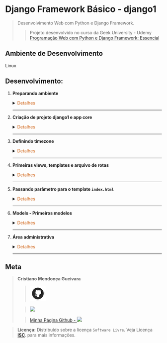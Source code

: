 # Django Framework Básico - django1

>Desenvolvimento Web com Python e Django Framework.
> 
>>Projeto desenvolvido no curso da Geek University - Udemy [Programação Web com Python e Django Framework: Essencial](https://www.udemy.com/course/programacao-web-com-django-framework-do-basico-ao-avancado/)

## Ambiente de Desenvolvimento
Linux
## Desenvolvimento:
1. <span style="color:383E42"><b>Preparando ambiente</b></span>
    <details><summary><span style="color:Chocolate">Detalhes</span></summary>
    <p>

    - Criar repositório no github
    - Criar README básico
    - Criar e ativar ambiente virtual
        ```sh
        python3 -m venv myenv
        source venv/bin/activate
        ```
    - Instalação pip - se necessario
        ```sh
        sudo apt update
        sudo apt install python3-pip
        pip3 --version
        ```
    - Instalação Django
        ```sh
        sudo apt update
        pip3 install django
        ```
    - Criação arquivo requirements
    Contém informaçẽos sobre todas as bibliotecas utilizadas no projeto. Para atualizar o arquivo, basta executar o comando novamente após instalar outras bibliotecas.
        ```sh
        pip freeze > requirements.txt
        ```
    </p>

    </details> 

    ---

2. <span style="color:383E42"><b>Criação de projeto django1 e app core</b></span>
    <details><summary><span style="color:Chocolate">Detalhes</span></summary>
    <p>

    Criar app no mesmo diretório/pasta que está o projeto
    ```sh
    django-admin startproject django1 .
    django-admin startapp core
    ```
    Incluir app em Installed apps - settings
    ```python
    INSTALLED_APPS = [
    'django.contrib.admin',
    'django.contrib.auth',
    'django.contrib.contenttypes',
    'django.contrib.sessions',
    'django.contrib.messages',
    'django.contrib.staticfiles',
    'core',
    ]
    ```
    Informar diretório de templates no settings
    ```python
    TEMPLATES = [
        {
            'BACKEND': 'django.template.backends.django.DjangoTemplates',
            'DIRS': ['templates'],
            'APP_DIRS': True,
            'OPTIONS': {
                'context_processors': [
                    'django.template.context_processors.debug',
                    'django.template.context_processors.request',
                    'django.contrib.auth.context_processors.auth',
                    'django.contrib.messages.context_processors.messages',
                ],
            },
        },
    ]
    ```

    Testar
    ```sh
    python3 manage.py runserver
    ```
    </p>

    </details> 

    ---
3. <span style="color:383E42"><b>Definindo timezone</b></span>
    <details><summary><span style="color:Chocolate">Detalhes</span></summary>
    <p>

    Em `settings.py`
    ```python
    # Internationalization
    # https://docs.djangoproject.com/en/4.2/topics/i18n/

    LANGUAGE_CODE = 'pt-br'

    TIME_ZONE = 'America/Sao_Paulo'

    USE_I18N = True

    USE_TZ = True

    ```

    </p>

    </details> 

    ---
4. <span style="color:383E42"><b>Primeiras views, templates e arquivo de rotas</b></span>
    <details><summary><span style="color:Chocolate">Detalhes</span></summary>
    <p>

    - Criação dos métodos em `views.py`
        ```python
        from django.shortcuts import render


        def index(request):
            return render(request, 'index.html')


        def contato(request):
            return render(request, 'contato.html')
        ```
    - Adicionar arquivo `core/urls.py` em app core com as rotas
        Arquivo com as rotas referentes aos templates do app `core`
        ```python
        from django.urls import path

        from .views import index, contato

        urlpatterns = [
            path('', index),
            path('contato', contato)
        ]
        ```
    - Configurar rota para aquivo de rotas  `core/urls.py` de app core
        Indica que a rota raiz aponta para o arquivo de `core.urls.py`
        ```python
        from django.contrib import admin
        from django.urls import path, include

        urlpatterns = [
            path('admin/', admin.site.urls),
            path('', include('core.urls'))
        ]
        ```
    - Criar diretório `core/templates` em app core
    - Criar templates
        `templates/index.html`
        ```html
        <!DOCTYPE html>
        <html lang="pt-br">
        <head>
            <meta charset="UTF-8">
            <meta name="viewport" content="width=device-width, initial-scale=1.0">
            <title>Django 1 - Index</title>
        </head>
        <body>
            <h1>Index</h1>
        </body>
        </html>
        ```
        `templates/contato.html`
        ```html
        <!DOCTYPE html>
        <html lang="pt-br">
        <head>
            <meta charset="UTF-8">
            <meta name="viewport" content="width=device-width, initial-scale=1.0">
            <title>Django 1 - Contato</title>
        </head>
        <body>
            <h1>Contato</h1>
        </body>
        </html>
        ```
    - Testar
        ```sh
        python3 manage.py runserver
        ```

    </p>

    </details> 

    ---

5. <span style="color:383E42"><b>Passando parâmetro para o template `index.html`</b></span>
    <details><summary><span style="color:Chocolate">Detalhes</span></summary>
    <p>

    Em `views.py`
    ```python
    def index(request):
    context = {
        'curso': 'Programação Web com Django Framework',
        'outro': 'Programação Web com Django Framework'
    }
    return render(request, 'index.html',context)
    ```

    Em `index.html`
    ```html
    <body>
    <h1>Index</h1>
    <h2>{{curso}}</h2>
    <p>{{outro}}</p>
    </body>
    ```
    </p>

    </details> 

    ---

6. <span style="color:383E42"><b>Models - Primeiros modelos</b></span>
    <details><summary><span style="color:Chocolate">Detalhes</span></summary>
    <p>

    - Criar modelo/classe `Produto` e `Cliente` em `core/models`
        ```python
        from django.db import models

        class Produto(models.Model):
            nome = models.CharField('Nome', max_length=100)
            preco = models.DecimalField('Preco', decimal_places=2, max_digits=8)
            estoque = models.IntegerField('Quantidade em Estoque')

        class Cliente(models.Model):
            nome = models.CharField('Nome', max_length=100)
            sobrenome = models.CharField('Sobrenome', max_length=100)
            email = models.EmailField('Email', max_length=100)
        ```

    - Gerando migrations
        ```sh
        python3 manage.py makemigrations
        ```

    - Executando as migrations - Cria as tabelas no banco de dados
        ```sh
        python3 manage.py migrate
        ```

    - Testar
        ```sh
        python3 manage.py runserver
        ```
    </p>

    </details> 

    ---

7. <span style="color:383E42"><b>Área administrativa</b></span>
    <details><summary><span style="color:Chocolate">Detalhes</span></summary>
    <p>

    - Criando super usuário
        Podemos criar vários super usuários, caso precise
        ```sh
        python3 manage.py createsuperuser
        ```
    
    - Incluir modelos ao `core/admin.py`
        Para que seja exibido no painel admin da aplicação
        ```python
        from django.contrib import admin

        from .models import Produto, Cliente

        admin.site.register(Produto)
        admin.site.register(Cliente)
        ```

    - Inserir alguns produtos via painel admin
        Usar usuário e senha criado em passo anterior `http://127.0.0.1:8000/admin/`
    <br>

    - Definir o método `__str__` para os modelos criados
        Representação do objeto em um formato de string - Neste caso retorna apenas o valor da variável nome e no outro nome e sobrenome
        ```python
        from django.db import models

        class Produto(models.Model):
            nome = models.CharField('Nome', max_length=100)
            preco = models.DecimalField('Preco', decimal_places=2, max_digits=8)
            estoque = models.IntegerField('Quantidade em Estoque')

            def __str__(self) -> str:
                return self.nome

        class Cliente(models.Model):
            nome = models.CharField('Nome', max_length=100)
            sobrenome = models.CharField('Sobrenome', max_length=100)
            email = models.EmailField('Email', max_length=100)
            
            def __str__(self) -> str:
                return f'{self.nome} {self.sobrenome}'
        ```
    - Testar: Verificar resultado via painel admin
    <br>
    
    - Criar classes em core/admin.py que extendem modelAdmin
        Permite configurar exibição no painel admin, como quais colunas deseja exibir
        ```python
        from django.contrib import admin

        from .models import Produto, Cliente

        class ProdutoAdmin(admin.ModelAdmin):
            list_display = ('nome', 'preco', 'estoque')

        class ClienteAdmin(admin.ModelAdmin):
            list_display = ('nome', 'sobrenome', 'email')

        admin.site.register(Produto, ProdutoAdmin)
        admin.site.register(Cliente, ClienteAdmin)
        ```
    </p>

    </details> 

    ---

## Meta
><span style="color:383E42"><b>Cristiano Mendonça Gueivara</b> </span>
>
>>[<img src="readmeImages/githubIcon.png">](https://github.com/sspectro "Meu perfil no github")
>
>><a href="https://linkedin.com/in/cristiano-m-gueivara/"><img src="https://img.shields.io/badge/-LinkedIn-%230077B5?style=for-the-badge&logo=linkedin&logoColor=white"></a> 
>
>>[Minha Página Github - <img src="readmeImages/favicon.ico">](https://sspectro.github.io/#home "Minha Página no github")<br>



><span style="color:383E42"><b>Licença:</b> </span> Distribuído sobre a licença `Software Livre`. Veja Licença **[ISC](https://opensource.org/license/isc-license-txt/)**. para mais informações.
